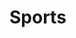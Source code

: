 # Sports

<script>

 // prepare HTML result container for new output
  const resultContainer = document.getElementById("result");
  // prepare URL's to allow easy switch from deployment and localhost
  const url = "http://localhost:8086/api/nflteam"
  //const url = "https://flask.nighthawkcodingsociety.com/api/users"
  const create_fetch = url + '/create';
  const read_fetch = url + '/';


var myHeaders = new Headers();
myHeaders.append("Content-Type", "text/plain");

var raw = "{'team':\"My Team\"; 'score':\"10\"; 'type':\"Type\" }";

var requestOptions = {
  method: 'GET',
  headers: myHeaders,
  body: raw,
  redirect: 'follow'
};

fetch("http://10.8.139.110:8086/api/nflteam", requestOptions)
  .then(response => response.text())
  .then(result => console.log(result))
  .catch(error => console.log('error', error))


read_users();

  function read_users() {
    // prepare fetch options
    const read_options = {
      method: 'GET', // *GET, POST, PUT, DELETE, etc.
      mode: 'cors', // no-cors, *cors, same-origin
      cache: 'default', // *default, no-cache, reload, force-cache, only-if-cached
      credentials: 'omit', // include, *same-origin, omit
      headers: {
        'Content-Type': 'application/json'
      },
    };     // fetch the data from API
    fetch(read_fetch, read_options)
      // response is a RESTful "promise" on any successful fetch
      .then(response => {
        // check for response errors
        if (response.status !== 200) {
            const errorMsg = 'Database read error: ' + response.status;
            console.log(errorMsg);
            const tr = document.createElement("tr");
            const td = document.createElement("td");
            td.innerHTML = errorMsg;
            tr.appendChild(td);
            return;
        }
        // valid response will have json data
        response.json().then(data => {
            console.log(data);
            for (let row in data) {
              console.log(data[row]);
              add_row(data[row]);
            }
        })
    }) 
      // catch fetch errors (ie ACCESS to server blocked)
    .catch(err => {
      console.error(err);
      const tr = document.createElement("tr");
      const td = document.createElement("td");
      td.innerHTML = err;
      tr.appendChild(td);
      resultContainer.appendChild(tr);
    });
  }


<script>
